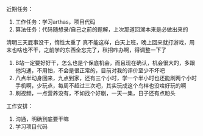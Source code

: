 近期任务：
1. 工作任务：学习arthas，项目代码
2. 算法任务：代码随想录/自己之前的题解，上次那道回溯本来是必做出来的




清明三天屁事没干，惰性太重了
真不能这样，白天上班，晚上回来就打游戏，周末也啥也不干，之前学的东西全忘完了，秋招咋办啊，得调整一下了
1. B站一定要好好干，怎么也是个保底机会，而且现在确认，机会很大的，多跟他沟通，不用怕，不会是很正常的，目前对我的评价至少不坏吧
2. 八点半动身回来，九点到家，还有三个小时，学一个半小时也还能刷两个小时手机啊，少玩点，每周不超过三次吧，其实玩成这个鸟样也没啥好玩的啊
3. 刷视频，一点营养没有，不如找个好剧，一天一集，日子还有点盼头

工作安排：
1. 沟通，明确到底要干嘛
2. 学习项目代码